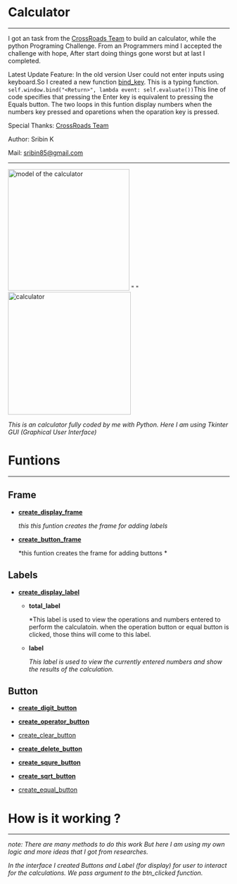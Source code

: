 # Calculator
---
I got an task from the [CrossRoads Team](https://www.youtube.com/@BrototypeMalayalam "title text!") to build an calculator, while the python Programing Challenge.
From an Programmers mind I accepted the challenge with hope, After start doing things gone worst but at last I completed.

Latest Update Feature:  In the old version User could not enter inputs using keyboard.So I created a new function  [bind_key](https://github.com/iamsribin/Calculator/blob/5effd7da9eb130dc85266e708bbfe9c8d5e2964e/calculator.py#L161). 
This is a typing function. `self.window.bind("<Return>", lambda event: self.evaluate())`This line of code specifies that pressing the Enter key is equivalent to pressing the Equals button.
The two loops in this funtion display numbers when the numbers key pressed and oparetions when the oparation key is pressed.

Special Thanks: [CrossRoads Team](https://www.youtube.com/@BrototypeMalayalam "title text!") 

Author: Sribin K

Mail: sribin85@gmail.com
___

<img width="276" alt="model of the calculator" src="https://user-images.githubusercontent.com/103424492/205878975-2aa55f66-49c3-461c-8511-84612490254e.png"> "   " <img width="279" alt="calculator" src="https://user-images.githubusercontent.com/103424492/205879343-7aa1ba3a-3e11-42ed-bb86-ec5e5d4b72bc.png">

*This is an calculator fully coded by me with Python. Here I am using Tkinter GUI (Graphical User Interface)*

# Funtions
---

## Frame

- [**create_display_frame**](https://github.com/iamsribin/Calculator/blob/master/calculator.py#:~:text=def%20create_display_frame(self)%3A)

     *this this funtion creates the frame for adding labels*
     
- [**create_button_frame**](https://github.com/iamsribin/Calculator/blob/master/calculator.py#:~:text=def%20create_button_frame(self)%3A)

    *this funtion creates the frame for adding buttons *
    
## Labels

- [**create_display_label**](https://github.com/iamsribin/Calculator/blob/master/calculator.py#:~:text=def%20create_display_label(self))
    * **total_label**
     
        *This label is used to view the operations and numbers entered to perform the calculatoin. when the operation button or equal button is clicked,
          those thins will come to this label.
       
    * **label**
     
        *This label is used to view the currently entered numbers and show the results of the calculation.*
 ## Button
 
 - [**create_digit_button**](https://github.com/iamsribin/Calculator/blob/master/calculator.py#:~:text=def-,create_digit_button,-(self)%3A)
      
 - [**create_operator_button**](https://github.com/iamsribin/Calculator/blob/master/calculator.py#:~:text=def-,create_operator_button,-(self)%3A)
 - [create_clear_button](https://github.com/iamsribin/Calculator/blob/master/calculator.py#:~:text=def-,create_clear_button,-(self)%3A)
 - [**create_delete_button**](https://github.com/iamsribin/Calculator/blob/master/calculator.py#:~:text=def-,create_delete_button,-(self)%3A)
 - [**create_squre_button**](https://github.com/iamsribin/Calculator/blob/master/calculator.py#:~:text=def-,create_square_button,-(self)%3A)
 - [**create_sqrt_button**](https://github.com/iamsribin/Calculator/blob/master/calculator.py#:~:text=def-,create_sqrt_button,-(self)%3A)
 - [create_equal_button](https://github.com/iamsribin/Calculator/blob/master/calculator.py#:~:text=def-,create_equal_button,-(self)%3A)

# How is it working ?
---
*note: There are many methods to do this work But here I am using my own logic and more ideas that I got from researches.*

*In the interface I created Buttons and Label (for display) for user to interact for the calculations. We pass argument to the btn_clicked function.*
